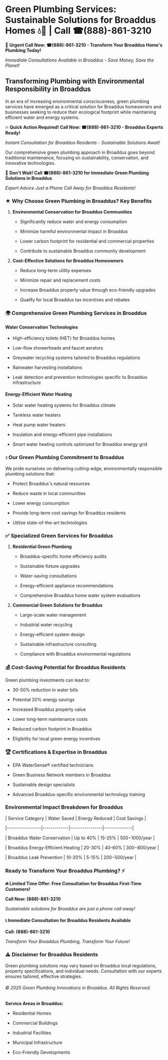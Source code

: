 # Green Plumbing Services: Sustainable Solutions for Broaddus Homes 💧🌿 | Call ☎(888)-861-3210

🚨 **Urgent Call Now: ☎(888)-861-3210 - Transform Your Broaddus Home's Plumbing Today!**
*Immediate Consultations Available in Broaddus - Save Money, Save the Planet!*

## Transforming Plumbing with Environmental Responsibility in Broaddus

In an era of increasing environmental consciousness, green plumbing services have emerged as a critical solution for Broaddus homeowners and businesses seeking to reduce their ecological footprint while maintaining efficient water and energy systems. 

🔥 **Quick Action Required! Call Now: ☎(888)-861-3210 - Broaddus Experts Ready!**
*Instant Consultation for Broaddus Residents - Sustainable Solutions Await!*

Our comprehensive green plumbing approach in Broaddus goes beyond traditional maintenance, focusing on sustainability, conservation, and innovative technologies.

🚨 **Don't Wait! Call ☎(888)-861-3210 for Immediate Green Plumbing Solutions in Broaddus**
*Expert Advice Just a Phone Call Away for Broaddus Residents!*

### ★ Why Choose Green Plumbing in Broaddus? Key Benefits

1. **Environmental Conservation for Broaddus Communities** 
   - Significantly reduce water and energy consumption
   - Minimize harmful environmental impact in Broaddus
   - Lower carbon footprint for residential and commercial properties
   - Contribute to sustainable Broaddus community development

2. **Cost-Effective Solutions for Broaddus Homeowners** 
   - Reduce long-term utility expenses
   - Minimize repair and replacement costs
   - Increase Broaddus property value through eco-friendly upgrades
   - Qualify for local Broaddus tax incentives and rebates

### 🌍 Comprehensive Green Plumbing Services in Broaddus

#### Water Conservation Technologies
- High-efficiency toilets (HET) for Broaddus homes
- Low-flow showerheads and faucet aerators
- Greywater recycling systems tailored to Broaddus regulations
- Rainwater harvesting installations
- Leak detection and prevention technologies specific to Broaddus infrastructure

#### Energy-Efficient Water Heating
- Solar water heating systems for Broaddus climate
- Tankless water heaters
- Heat pump water heaters
- Insulation and energy-efficient pipe installations
- Smart water heating controls optimized for Broaddus energy grid

### 💧 Our Green Plumbing Commitment to Broaddus

We pride ourselves on delivering cutting-edge, environmentally responsible plumbing solutions that:
- Protect Broaddus's natural resources
- Reduce waste in local communities
- Lower energy consumption
- Provide long-term cost savings for Broaddus residents
- Utilize state-of-the-art technologies

### ✅ Specialized Green Services for Broaddus

1. **Residential Green Plumbing**
   - Broaddus-specific home efficiency audits
   - Sustainable fixture upgrades
   - Water-saving consultations
   - Energy-efficient appliance recommendations
   - Comprehensive Broaddus home water system evaluations

2. **Commercial Green Solutions for Broaddus**
   - Large-scale water management
   - Industrial water recycling
   - Energy-efficient system design
   - Sustainable infrastructure consulting
   - Compliance with Broaddus environmental regulations

### 💰 Cost-Saving Potential for Broaddus Residents

Green plumbing investments can lead to:
- 30-50% reduction in water bills
- Potential 20% energy savings
- Increased Broaddus property value
- Lower long-term maintenance costs
- Reduced carbon footprint in Broaddus
- Eligibility for local green energy incentives

### 🏆 Certifications & Expertise in Broaddus

- EPA WaterSense® certified technicians
- Green Business Network members in Broaddus
- Sustainable design specialists
- Advanced Broaddus-specific environmental technology training

### Environmental Impact Breakdown for Broaddus

| Service Category | Water Saved | Energy Reduced | Cost Savings |
|-----------------|-------------|----------------|--------------|
| Broaddus Water Conservation | Up to 40% | 15-25% | $500-$1000/year |
| Broaddus Energy-Efficient Heating | 20-30% | 40-60% | $300-$800/year |
| Broaddus Leak Prevention | 10-20% | 5-15% | $200-$500/year |

### Ready to Transform Your Broaddus Plumbing? ⚡

**🔥 Limited Time Offer: Free Consultation for Broaddus First-Time Customers!**

**Call Now: (888)-861-3210**
*Sustainable solutions for Broaddus are just a phone call away!*

#### 📞 Immediate Consultation for Broaddus Residents Available

**Call: (888)-861-3210**
*Transform Your Broaddus Plumbing, Transform Your Future!*

### ⚠️ Disclaimer for Broaddus Residents

Green plumbing solutions may vary based on Broaddus local regulations, property specifications, and individual needs. Consultation with our experts ensures tailored, effective strategies.

###### © 2025 Green Plumbing Innovations in Broaddus. All Rights Reserved.

**Service Areas in Broaddus:** 
- Residential Homes
- Commercial Buildings
- Industrial Facilities
- Municipal Infrastructure
- Eco-Friendly Developments